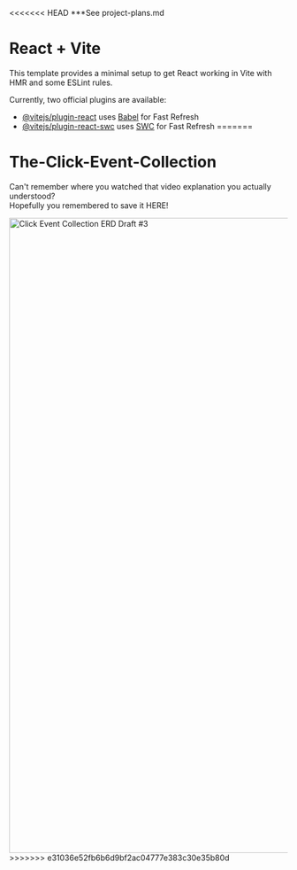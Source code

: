 <<<<<<< HEAD
***See project-plans.md


# React + Vite

This template provides a minimal setup to get React working in Vite with HMR and some ESLint rules.

Currently, two official plugins are available:

- [@vitejs/plugin-react](https://github.com/vitejs/vite-plugin-react/blob/main/packages/plugin-react/README.md) uses [Babel](https://babeljs.io/) for Fast Refresh
- [@vitejs/plugin-react-swc](https://github.com/vitejs/vite-plugin-react-swc) uses [SWC](https://swc.rs/) for Fast Refresh
=======
# The-Click-Event-Collection
Can't remember where you watched that video explanation you actually understood?  
Hopefully you remembered to save it HERE!

<img width="1147" alt="Click Event Collection ERD Draft #3" src="https://github.com/rgulbrandson27/The-Click-Event-Collection/assets/105253984/0efdbb51-f03d-46cd-9a16-82160b8471b2">
>>>>>>> e31036e52fb6b6d9bf2ac04777e383c30e35b80d

